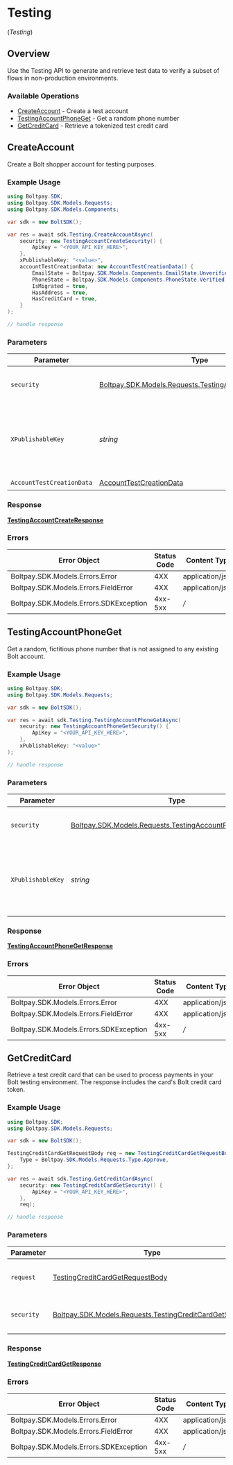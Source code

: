 # Testing
(*Testing*)

## Overview

Use the Testing API to generate and retrieve test data to verify a subset of flows in non-production environments.

### Available Operations

* [CreateAccount](#createaccount) - Create a test account
* [TestingAccountPhoneGet](#testingaccountphoneget) - Get a random phone number
* [GetCreditCard](#getcreditcard) - Retrieve a tokenized test credit card

## CreateAccount

Create a Bolt shopper account for testing purposes.

### Example Usage

```csharp
using Boltpay.SDK;
using Boltpay.SDK.Models.Requests;
using Boltpay.SDK.Models.Components;

var sdk = new BoltSDK();

var res = await sdk.Testing.CreateAccountAsync(
    security: new TestingAccountCreateSecurity() {
        ApiKey = "<YOUR_API_KEY_HERE>",
    },
    xPublishableKey: "<value>",
    accountTestCreationData: new AccountTestCreationData() {
        EmailState = Boltpay.SDK.Models.Components.EmailState.Unverified,
        PhoneState = Boltpay.SDK.Models.Components.PhoneState.Verified,
        IsMigrated = true,
        HasAddress = true,
        HasCreditCard = true,
    }
);

// handle response
```

### Parameters

| Parameter                                                                                                         | Type                                                                                                              | Required                                                                                                          | Description                                                                                                       |
| ----------------------------------------------------------------------------------------------------------------- | ----------------------------------------------------------------------------------------------------------------- | ----------------------------------------------------------------------------------------------------------------- | ----------------------------------------------------------------------------------------------------------------- |
| `security`                                                                                                        | [Boltpay.SDK.Models.Requests.TestingAccountCreateSecurity](../../Models/Requests/TestingAccountCreateSecurity.md) | :heavy_check_mark:                                                                                                | The security requirements to use for the request.                                                                 |
| `XPublishableKey`                                                                                                 | *string*                                                                                                          | :heavy_check_mark:                                                                                                | The publicly shareable identifier used to identify your Bolt merchant division.                                   |
| `AccountTestCreationData`                                                                                         | [AccountTestCreationData](../../Models/Components/AccountTestCreationData.md)                                     | :heavy_check_mark:                                                                                                | N/A                                                                                                               |

### Response

**[TestingAccountCreateResponse](../../Models/Requests/TestingAccountCreateResponse.md)**

### Errors

| Error Object                           | Status Code                            | Content Type                           |
| -------------------------------------- | -------------------------------------- | -------------------------------------- |
| Boltpay.SDK.Models.Errors.Error        | 4XX                                    | application/json                       |
| Boltpay.SDK.Models.Errors.FieldError   | 4XX                                    | application/json                       |
| Boltpay.SDK.Models.Errors.SDKException | 4xx-5xx                                | */*                                    |


## TestingAccountPhoneGet

Get a random, fictitious phone number that is not assigned to any existing Bolt account.

### Example Usage

```csharp
using Boltpay.SDK;
using Boltpay.SDK.Models.Requests;

var sdk = new BoltSDK();

var res = await sdk.Testing.TestingAccountPhoneGetAsync(
    security: new TestingAccountPhoneGetSecurity() {
        ApiKey = "<YOUR_API_KEY_HERE>",
    },
    xPublishableKey: "<value>"
);

// handle response
```

### Parameters

| Parameter                                                                                                             | Type                                                                                                                  | Required                                                                                                              | Description                                                                                                           |
| --------------------------------------------------------------------------------------------------------------------- | --------------------------------------------------------------------------------------------------------------------- | --------------------------------------------------------------------------------------------------------------------- | --------------------------------------------------------------------------------------------------------------------- |
| `security`                                                                                                            | [Boltpay.SDK.Models.Requests.TestingAccountPhoneGetSecurity](../../Models/Requests/TestingAccountPhoneGetSecurity.md) | :heavy_check_mark:                                                                                                    | The security requirements to use for the request.                                                                     |
| `XPublishableKey`                                                                                                     | *string*                                                                                                              | :heavy_check_mark:                                                                                                    | The publicly shareable identifier used to identify your Bolt merchant division.                                       |

### Response

**[TestingAccountPhoneGetResponse](../../Models/Requests/TestingAccountPhoneGetResponse.md)**

### Errors

| Error Object                           | Status Code                            | Content Type                           |
| -------------------------------------- | -------------------------------------- | -------------------------------------- |
| Boltpay.SDK.Models.Errors.Error        | 4XX                                    | application/json                       |
| Boltpay.SDK.Models.Errors.FieldError   | 4XX                                    | application/json                       |
| Boltpay.SDK.Models.Errors.SDKException | 4xx-5xx                                | */*                                    |


## GetCreditCard

Retrieve a test credit card that can be used to process payments in your Bolt testing environment. The response includes the card's Bolt credit card token.

### Example Usage

```csharp
using Boltpay.SDK;
using Boltpay.SDK.Models.Requests;

var sdk = new BoltSDK();

TestingCreditCardGetRequestBody req = new TestingCreditCardGetRequestBody() {
    Type = Boltpay.SDK.Models.Requests.Type.Approve,
};

var res = await sdk.Testing.GetCreditCardAsync(
    security: new TestingCreditCardGetSecurity() {
        ApiKey = "<YOUR_API_KEY_HERE>",
    },
    req);

// handle response
```

### Parameters

| Parameter                                                                                                         | Type                                                                                                              | Required                                                                                                          | Description                                                                                                       |
| ----------------------------------------------------------------------------------------------------------------- | ----------------------------------------------------------------------------------------------------------------- | ----------------------------------------------------------------------------------------------------------------- | ----------------------------------------------------------------------------------------------------------------- |
| `request`                                                                                                         | [TestingCreditCardGetRequestBody](../../Models/Requests/TestingCreditCardGetRequestBody.md)                       | :heavy_check_mark:                                                                                                | The request object to use for the request.                                                                        |
| `security`                                                                                                        | [Boltpay.SDK.Models.Requests.TestingCreditCardGetSecurity](../../Models/Requests/TestingCreditCardGetSecurity.md) | :heavy_check_mark:                                                                                                | The security requirements to use for the request.                                                                 |

### Response

**[TestingCreditCardGetResponse](../../Models/Requests/TestingCreditCardGetResponse.md)**

### Errors

| Error Object                           | Status Code                            | Content Type                           |
| -------------------------------------- | -------------------------------------- | -------------------------------------- |
| Boltpay.SDK.Models.Errors.Error        | 4XX                                    | application/json                       |
| Boltpay.SDK.Models.Errors.FieldError   | 4XX                                    | application/json                       |
| Boltpay.SDK.Models.Errors.SDKException | 4xx-5xx                                | */*                                    |
